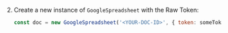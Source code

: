 
2. Create a new instance of `GoogleSpreadsheet` with the Raw Token:
   ```javascript
   const doc = new GoogleSpreadsheet('<YOUR-DOC-ID>', { token: someTokenYouAreManaging });
